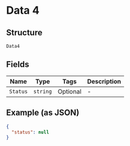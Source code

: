 
# Data 4

## Structure

`Data4`

## Fields

| Name | Type | Tags | Description |
|  --- | --- | --- | --- |
| `Status` | `string` | Optional | - |

## Example (as JSON)

```json
{
  "status": null
}
```

